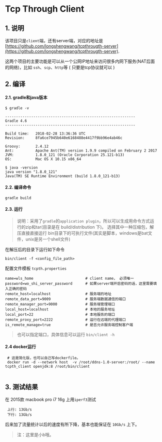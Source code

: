 # Tcp Through Client

## 1. 说明
该项目只是`client`端，还有server端，对应的地址是[https://github.com/longshengwang/tcpthrougth-server](https://github.com/longshengwang/tcpthrougth-server).

这两个项目的主要功能是可以从一个公网IP地址来访问很多内网下服务(NAT后面的网络)，比如 `ssh`、`scp`、`http`等 ( 只要是tcp协议就可以 )

## 2. 编译

#### 2.1. gradle和java版本 
```
$ gradle -v

------------------------------------------------------------
Gradle 4.6
------------------------------------------------------------

Build time:   2018-02-28 13:36:36 UTC
Revision:     8fa6ce7945b640e6168488e4417f9bb96e4ab46c

Groovy:       2.4.12
Ant:          Apache Ant(TM) version 1.9.9 compiled on February 2 2017
JVM:          1.8.0_121 (Oracle Corporation 25.121-b13)
OS:           Mac OS X 10.15 x86_64
 
$ java -version
java version "1.8.0_121"
Java(TM) SE Runtime Environment (build 1.8.0_121-b13)
```

#### 2.2. 编译命令
```
gradle build
```

#### 2.3. 运行
>说明：采用了`gradle`的`application plugin`，所以可以生成用命令方式运行的zip和tar(目录是在 build/distribution 下)。
选择其中一种压缩包，解压直接直接运行 bin目录下的可执行文件(其实是脚本，windows是bat文件，unix是另一个shell文件)



在解压后的目录下运行如下命令
```
bin/client -f <config_file_path>
```
配置文件模板
`tcpth.properties`

```
name=wls_home                        # client name， 必须唯一
password=wo_shi_server_password      # 如果server端开启密码的话，这里需要填入正确的密码 
remote_host=localhost                # 服务端的地址
remote_data_port=9009                # 服务端数据通信的端口
remote_manager_port=9000             # 服务端管理端口
local_host=localhost                 # 本地的服务地址
local_port=22                        # 本地服务的端口
remote_proxy_port=2222               # 运行在远端的代理端口
is_remote_manage=true                # 是否允许服务端控制客户端
```

> 也可以指定端口，具体信息可以运行 ```bin/client -h```

#### 2.4 docker运行
```
 # 这是简化版，也可以自己写dockerfile。 
 docker run -d --network host  -v /root/ddns-1.0-server:/root/ --name tcpth_client openjdk:8 /root/bin/client
 
```

## 3. 测试结果 
 在 2015款 macbook pro i7 16g 上用`iperf3`测试
```
 上行: 13Gb/s
 下行: 13Gb/s
```
后来加了流量统计以后的速度有所下降，基本也能保证在 `10Gb/s` 上下。

>注：这里是小b哦。
